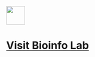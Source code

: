 <img src="https://fzhang.bioinfo-lab.com/img/white.png" height="50">

# [Visit Bioinfo Lab](https://www.bioinfo-lab.com/)
